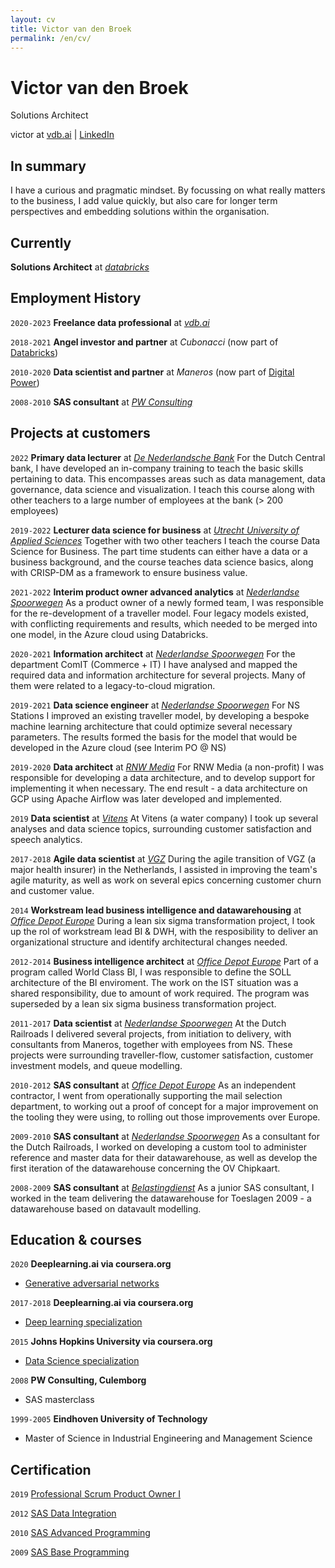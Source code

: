 ```yaml
---
layout: cv
title: Victor van den Broek
permalink: /en/cv/
---
```

# Victor van den Broek
Solutions Architect

<div id="webaddress">
victor at <a href="https://vdb.ai/en/">vdb.ai</a> | <a href="https://www.linkedin.com/in/victorvdb/">LinkedIn</a>
</div>

## In summary

I have a curious and pragmatic mindset. By focussing on what really matters to the business, I add value quickly, but also care for longer term perspectives and embedding solutions within the organisation.

## Currently

__Solutions Architect__ at [_databricks_](https://databricks.com)



## Employment History
`2020-2023`
__Freelance data professional__ at [_vdb.ai_](https://vdb.ai)

`2018-2021`
__Angel investor and partner__ at _Cubonacci_ (now part of [Databricks](https://databricks.com/blog/2021/07/02/a-shared-vision-for-data-teams-why-cubonacci-joined-databricks.html))

`2010-2020`
__Data scientist and partner__ at _Maneros_ (now part of [Digital Power](https://digital-power.com/maneros))

`2008-2010`
__SAS consultant__ at [_PW Consulting_](https://www.pwconsulting.nl)

## Projects at customers

`2022`
__Primary data lecturer__ at [_De Nederlandsche Bank_](https://www.dnb.nl/en/)
For the Dutch Central bank, I have developed an in-company training to teach the basic skills pertaining to data. This encompasses areas such as data management, data governance, data science and visualization. I teach this course along with other teachers to a large number of employees at the bank (> 200 employees)

`2019-2022`
__Lecturer data science for business__ at [_Utrecht University of Applied Sciences_](https://www.internatonalhu.com)
Together with two other teachers I teach the course Data Science for Business. The part time students can either have a data or a business background, and the course teaches data science basics, along with CRISP-DM as a framework to ensure business value.

`2021-2022`
__Interim product owner advanced analytics__ at [_Nederlandse Spoorwegen_](https://www.ns.nl/en)
As a product owner of a newly formed team, I was responsible for the re-development of a traveller model. Four legacy models existed, with conflicting requirements and results, which needed to be merged into one model, in the Azure cloud using Databricks.

`2020-2021`
__Information architect__ at [_Nederlandse Spoorwegen_](https://www.ns.nl/en)
For the department ComIT (Commerce + IT) I have analysed and mapped the required data and information architecture for several projects. Many of them were related to a legacy-to-cloud migration.

`2019-2021`
__Data science engineer__ at [_Nederlandse Spoorwegen_](https://www.ns.nl/en)
For NS Stations I improved an existing traveller model, by developing a bespoke machine learning architecture that could optimize several necessary parameters. The results formed the basis for the model that would be developed in the Azure cloud (see Interim PO @ NS)

`2019-2020`
__Data architect__ at [_RNW Media_](https://www.rnw.org)
For RNW Media (a non-profit) I was responsible for developing a data architecture, and to develop support for implementing it when necessary. The end result - a data architecture on GCP using Apache Airflow was later developed and implemented.

`2019`
__Data scientist__ at [_Vitens_](https://www.vitens.nl)
At Vitens (a water company) I took up several analyses and data science topics, surrounding customer satisfaction and speech analytics.

`2017-2018`
__Agile data scientist__ at [_VGZ_](https://www.vgz.nl/english)
During the agile transition of VGZ (a major health insurer) in the Netherlands, I assisted in improving the team's agile maturity, as well as work on several epics concerning customer churn and customer value.

`2014`
__Workstream lead business intelligence and datawarehousing__ at [_Office Depot Europe_](https://www.officedepot.eu)
During a lean six sigma transformation project, I took up the rol of workstream lead BI & DWH, with the resposibility to deliver an organizational structure and identify architectural changes needed.

`2012-2014`
__Business intelligence architect__ at [_Office Depot Europe_](https://www.officedepot.eu)
Part of a program called World Class BI, I was responsible to define the SOLL architecture of the BI enviroment. The work on the IST situation was a shared responsibility, due to amount of work required. The program was superseded by a lean six sigma business transformation project.

`2011-2017`
__Data scientist__ at [_Nederlandse Spoorwegen_](https://www.ns.nl/en)
At the Dutch Railroads I delivered several projects, from initiation to delivery, with consultants from Maneros, together with employees from NS. These projects were surrounding traveller-flow, customer satisfaction, customer investment models, and queue modelling.

`2010-2012`
__SAS consultant__ at [_Office Depot Europe_](https://www.officedepot.eu)
As an independent contractor, I went from operationally supporting the mail selection department, to working out a proof of concept for a major improvement on the tooling they were using, to rolling out those improvements over Europe.

`2009-2010`
__SAS consultant__ at [_Nederlandse Spoorwegen_](https://www.ns.nl/en)
As a consultant for the Dutch Railroads, I worked on developing a custom tool to administer reference and master data for their datawarehouse, as well as develop the first iteration of the datawarehouse concerning the OV Chipkaart.

`2008-2009`
__SAS consultant__ at [_Belastingdienst_](https://www.belastingdienst.nl/wps/wcm/connect/en/individuals/individuals)
As a junior SAS consultant, I worked in the team delivering the datawarehouse for Toeslagen 2009 - a datawarehouse based on datavault modelling.

## Education & courses

`2020`
__Deeplearning.ai via coursera.org__
- [Generative adversarial networks](https://coursera.org/share/d1490e08649f1555629f246e82cae349)

`2017-2018`
__Deeplearning.ai via coursera.org__
- [Deep learning specialization](https://coursera.org/share/9632c7003388406a8c5efad9c727302a)

`2015`
__Johns Hopkins University via coursera.org__
- [Data Science specialization](https://coursera.org/share/785ee18a8f8355d65a8e50f434625206)

`2008`
__PW Consulting, Culemborg__
- SAS masterclass

`1999-2005`
__Eindhoven University of Technology__
- Master of Science in Industrial Engineering and Management Science


## Certification

`2019`
[Professional Scrum Product Owner I](https://www.credly.com/badges/f30f95e1-5fed-49bb-8e06-74cf9e5ff5ca/public_url)

`2012`
[SAS Data Integration](https://www.credly.com/badges/43a617e5-ad93-4f1a-8531-e1e239f6ba66/public_url)

`2010`
[SAS Advanced Programming](https://www.credly.com/badges/1359fb4a-7962-40d6-81e7-a3e65a8b143a/public_url)

`2009`
[SAS Base Programming](https://www.credly.com/badges/36005d4f-630b-4a84-8945-e56cc4f172d9/public_url)
